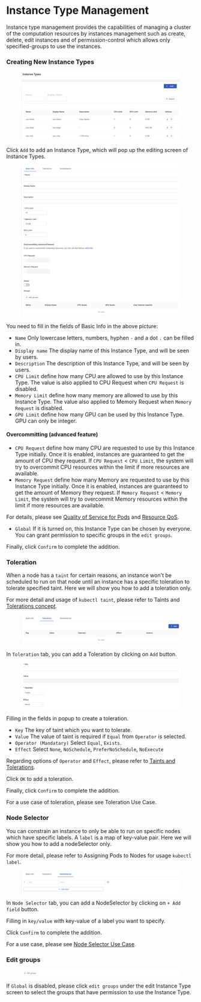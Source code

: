 # Instance Type Management

Instance type management provides the capabilities of managing a cluster of the computation resources by instances management such as create, delete, edit instances and of permission-control which allows only specified-groups to use the instances.

### Creating New Instance Types

<figure><img src="../../.gitbook/assets/instancetype_3_v26.png" alt=""><figcaption></figcaption></figure>

Click `Add` to add an Instance Type, which will pop up the editing screen of Instance Types.

<figure><img src="../../.gitbook/assets/admin_inst_v26.png" alt=""><figcaption></figcaption></figure>

You need to fill in the fields of Basic Info in the above picture:

* `Name` Only lowercase letters, numbers, hyphen `-` and a dot `.` can be filled in.
* `Display name` The display name of this Instance Type, and will be seen by users.
* `Description` The description of this Instance Type, and will be seen by users.
* `CPU Limit` define how many CPU are allowed to use by this Instance Type. The value is also applied to CPU Request when `CPU Request` is disabled.
* `Memory Limit` define how many memory are allowed to use by this Instance Type. The value also applied to Memory Request when `Memory Request` is disabled.
* `GPU Limit` define how many GPU can be used by this Instance Type. GPU can only be integer.

#### Overcommitting (advanced feature)

* `CPU Request` define how many CPU are requested to use by this Instance Type initially. Once it is enabled, instances are guaranteed to get the amount of CPU they request. If `CPU Request` < `CPU Limit`, the system will try to overcommit CPU resources within the limit if more resources are available.
* `Memory Request` define how many Memory are requested to use by this Instance Type initially. Once it is enabled, instances are guaranteed to get the amount of Memory they request. If `Memory Request` < `Memory Limit`, the system will try to overcommit Memory resources within the limit if more resources are available.

For details, please see [Quality of Service for Pods](https://kubernetes.io/docs/tasks/configure-pod-container/quality-service-pod/) and [Resource QoS](https://github.com/kubernetes/community/blob/master/contributors/design-proposals/node/resource-qos.md#resource-quality-of-service-in-kubernetes).

* `Global` If it is turned on, this Instance Type can be chosen by everyone. You can grant permission to specific groups in the `edit groups`.

Finally, click `Confirm` to complete the addition.

### Toleration

When a node has a `taint` for certain reasons, an instance won't be scheduled to run on that node until an instance has a specific toleration to tolerate specified taint. Here we will show you how to add a toleration only.

For more detail and usage of `kubectl taint`, please refer to Taints and [Tolerations concept](https://kubernetes.io/docs/concepts/configuration/taint-and-toleration/).

<figure><img src="../../.gitbook/assets/instance_type_toleration0_v26.png" alt=""><figcaption></figcaption></figure>

In `Toleration` tab, you can add a Toleration by clicking on `Add` button.

<figure><img src="../../.gitbook/assets/instance_type_toleration1_v26.png" alt=""><figcaption></figcaption></figure>

Filling in the fields in popup to create a toleration.

* `Key` The key of taint which you want to tolerate.
* `Value` The value of taint is required if `Equal` from `Operator` is selected.
* `Operator (Mandatary)` Select `Equal`, `Exists`.
* `Effect` Select `None`, `NoSchedule`, `PreferNoSchedule`, `NoExecute`

Regarding options of `Operator` and `Effect`, please refer to [Taints and Tolerations](https://kubernetes.io/docs/concepts/configuration/taint-and-toleration/).

Click `OK` to add a toleration.

Finally, click `Confirm` to complete the addition.

For a use case of toleration, please see Toleration Use Case.

### Node Selector

You can constrain an instance to only be able to run on specific nodes which have specific labels. A `label` is a map of key-value pair. Here we will show you how to add a nodeSelector only.

For more detail, please refer to Assigning Pods to Nodes for usage `kubectl label`.

<figure><img src="../../.gitbook/assets/instance_type_nodeselector_v26.png" alt=""><figcaption></figcaption></figure>

In `Node Selector` tab, you can add a NodeSelector by clicking on `+ Add field` button.

Filling in `key/value` with key-value of a label you want to specify.

Click `Confirm` to complete the addition.

For a use case, please see [Node Selector Use Case](nodeselector.md).



### Edit groups

<figure><img src="../../.gitbook/assets/edit_groups.png" alt=""><figcaption></figcaption></figure>

If `Global` is disabled, please click `edit groups` under the edit Instance Type screen to select the groups that have permission to use the Instance Type.
